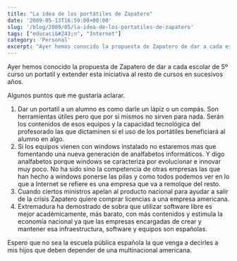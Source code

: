 ```yaml
---
title: "La idea de los portátiles de Zapatero"
date: '2009-05-13T16:59:00+00:00'
slug: '/blog/2009/05/la-idea-de-los-portatiles-de-zapatero'
tags: ["educaci&#243;n", "Internet"]
category: 'Personal'
excerpt: "Ayer hemos conocido la propuesta de Zapatero de dar a cada escolar de 5º curso un portatil y extender esta iniciativa al resto de cursos en sucesivos años.Algunos puntos que me gustaría aclarar.1. ..."
---
```

Ayer hemos conocido la propuesta de Zapatero de dar a cada escolar de 5º curso un portatil y extender esta iniciativa al resto de cursos en sucesivos años.

Algunos puntos que me gustaría aclarar.

1. Dar un portatil a un alumno es como darle un lápiz o un compás. Son herramientas útiles pero que por si mismos no sirven para nada. Serán los contenidos de esos equipos y la capacidad tecnológica del profesorado las que dictaminen si el uso de los portátiles beneficiará al alumno en algo.
2. Si los equipos vienen con windows instalado no estaremos mas que fomentando una nueva generación de analfabetos informáticos. Y digo analfabetos porque windows se caracteriza por evolucionar e innovar muy poco. No ha sido sino la competencia de otras empresas las que han hecho a windows ponerse las pilas y como todos podemos ver en lo que a Internet se refiere es una empresa que va a remolque del resto.
3. Cuando ciertos ministros apelan al producto nacional para ayudar a salir de la crisis Zapatero quiere comprar licencias a una empresa americana.
4. Extremadura ha demostrado de sobra que utilizar software libre es mejor académicamente, más barato, con más contenidos y estimula la economía nacional ya que las empresas encargadas de crear y mantener esa infraestructura, software y equipos son españolas.

Espero que no sea la escuela pública española la que venga a decirles a mis hijos que deben depender de una multinacional americana.

